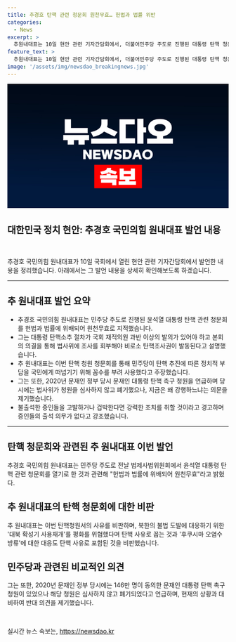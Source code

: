 ```yaml
---
title: 추경호 탄핵 관련 청문회 원천무효… 헌법과 법률 위반
categories:
  - News
excerpt: >
  추원내대표는 10일 현안 관련 기자간담회에서, 더불어민주당 주도로 진행된 대통령 탄핵 청문회를 헌법과 법률에 위배되어 원천무효라 지적하며 강력한 비판을 퍼부었다. 또한, 불법적인 조사권 행사와 탄핵 사유를 비판하고, 과거의 탄핵 촉구에 대한 양심적 모순을 지적하며 민주당을 비난했다. 그는 또한 증인들의 출석 의무에 대한 위약 시 민주당을 고발할 것이라고 경고했다.
feature_text: >
  추원내대표는 10일 현안 관련 기자간담회에서, 더불어민주당 주도로 진행된 대통령 탄핵 청문회를 헌법과 법률에 위배되어 원천무효라 지적하며 강력한 비판을 퍼부었다. 또한, 불법적인 조사권 행사와 탄핵 사유를 비판하고, 과거의 탄핵 촉구에 대한 양심적 모순을 지적하며 민주당을 비난했다. 그는 또한 증인들의 출석 의무에 대한 위약 시 민주당을 고발할 것이라고 경고했다.
image: '/assets/img/newsdao_breakingnews.jpg'
---
```


<p><img src="/assets/img/newsdao_breakingnews.jpg" alt="koreaapp 속보" /></p>

<h2 data-ke-size="size26">대한민국 정치 현안: 추경호 국민의힘 원내대표 발언 내용</h2>

<p data-ke-size="size16">&nbsp;</p>

<p>추경호 국민의힘 원내대표가 10일 국회에서 열린 현안 관련 기자간담회에서 발언한 내용을 정리했습니다. 아래에서는 그 발언 내용을 상세히 확인해보도록 하겠습니다.</p>

<hr>

<h2 data-ke-size="size24">추 원내대표 발언 요약</h2>

<ul>
  <li>추경호 국민의힘 원내대표는 민주당 주도로 진행된 윤석열 대통령 탄핵 관련 청문회를 헌법과 법률에 위배되어 원천무효로 지적했습니다.</li>
  <li>그는 대통령 탄핵소추 절차가 국회 재적의원 과반 이상의 발의가 있어야 하고 본회의 의결을 통해 법사위에 조사를 회부해야 비로소 탄핵조사권이 발동된다고 설명했습니다.</li>
  <li>추 원내대표는 이번 탄핵 청원 청문회를 통해 민주당이 탄핵 추진에 따른 정치적 부담을 국민에게 떠넘기기 위해 꼼수를 부려 사용했다고 주장했습니다.</li>
  <li>그는 또한, 2020년 문재인 정부 당시 문재인 대통령 탄핵 촉구 청원을 언급하며 당시에는 법사위가 청원을 심사하지 않고 폐기했으나, 지금은 왜 강행하느냐는 의문을 제기했습니다.</li>
  <li>불출석한 증인들을 고발하거나 겁박한다면 강력한 조치를 취할 것이라고 경고하며 증인들의 출석 의무가 없다고 강조했습니다.</li>
</ul>

<hr>

<h2 data-ke-size="size24">탄핵 청문회와 관련된 추 원내대표 이번 발언</h2>

<p data-ke-size="size16">추경호 국민의힘 원내대표는 민주당 주도로 전날 법제사법위원회에서 윤석열 대통령 탄핵 관련 청문회를 열기로 한 것과 관련해 "헌법과 법률에 위배되어 원천무효"라고 밝혔다.</p>

<h2 data-ke-size="size24">추 원내대표의 탄핵 청문회에 대한 비판</h2>

<p data-ke-size="size16">추 원내대표는 이번 탄핵청원서의 사유를 비판하며, 북한의 불법 도발에 대응하기 위한 '대북 확성기 사용재개'를 평화를 위협했다며 탄핵 사유로 꼽는 것과 '후쿠시마 오염수 방류'에 대한 대응도 탄핵 사유로 포함된 것을 비판했습니다.</p>

<h2 data-ke-size="size24">민주당과 관련된 비교적인 의견</h2>

<p data-ke-size="size16">그는 또한, 2020년 문재인 정부 당시에는 146만 명이 동의한 문재인 대통령 탄핵 촉구 청원이 있었으나 해당 청원은 심사하지 않고 폐기되었다고 언급하며, 현재의 상황과 대비하여 반대 의견을 제기했습니다.</p>

<p data-ke-size="size16">&nbsp;</p>
실시간 뉴스 속보는, <a href="https://newsdao.kr" rel="dofollow">https://newsdao.kr</a>


